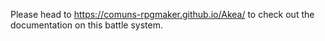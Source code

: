 Please head to https://comuns-rpgmaker.github.io/Akea/ to check out the documentation on this battle system.